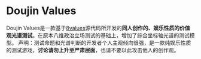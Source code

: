 # Doujin Values
Doujin Values是一款基于[8values](https://github.com/8values/8values.github.io)源代码所开发的**同人创作的、娱乐性质的价值观光谱测试**。在原本八维政治立场测试的基础上，增加了综合坐标轴光谱的测试模型。
声明：测试命题和光谱判断的开发者个人主观倾向很强，是一款纯娱乐性质的测试游戏，**讨论请勿上升至严肃层面**，也请不要以此攻击他人的创作观。
